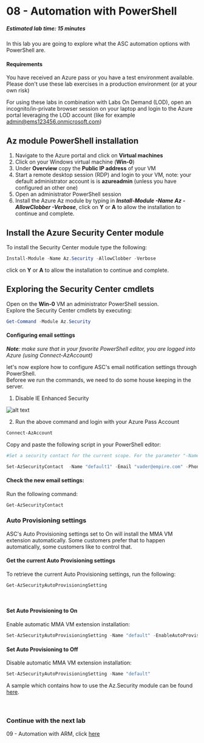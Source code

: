 ﻿# 08 - Automation with PowerShell

##### Estimated lab time: 15 minutes
In this lab you are going to explore what the ASC automation options with PowerShell are.

#### Requirements
You have received an Azure pass or you have a test environment available. Please don't use these lab exercises in a production environment (or at your own risk) <br>

For using these labs in combination with Labs On Demand (LOD), open an incognito/in-private browser session on your laptop and login to the Azure portal leveraging the LOD account (like for example admin@ems123456.onmicrosoft.com)<br>

## Az module PowerShell installation
1. Navigate to the Azure portal and click on **Virtual machines**
2. Click on your Windows virtual machine (**Win-0**)
3. Under **Overview** copy the **Public IP address** of your VM
4. Start a remote desktop session (RDP) and login to your VM, note: your default administrator account is is **azureadmin** (unless you have configured an other one)
5. Open an administrator PowerShell session
5. Install the Azure Az module by typing in ***Install-Module -Name Az -AllowClobber -Verbose***, click on **Y** or **A** to allow the installation to continue and complete.

## Install the Azure Security Center module
To install the Security Center module type the following:<br>
```powershell
Install-Module -Name Az.Security -AllowClobber -Verbose
```
click on **Y** or **A** to allow the installation to continue and complete.

## Exploring the Security Center cmdlets
Open on the **Win-0** VM an administrator PowerShell session.<br>
Explore the Security Center cmdlets by executing:
```powershell
Get-Command -Module Az.Security
```
#### Configuring email settings
***Note**: make sure that in your favorite PowerShell editor, you are logged into Azure (using Connect-AzAccount)*<br>

let's now explore how to configure ASC's email notification settings through PowerShell.<br>
Beforee we run the commands, we need to do some house keeping in the server.

1. Disable IE Enhanced Security 

![alt text](https://raw.githubusercontent.com/yaniv-shasha/Azure-Security-Center-1/master/Labs/08%20-%20Automation%20with%20PowerShell/IE.png)

2. Run the above command and login with your Azure Pass Account

```powershell
Connect-AzAccount
```
Copy and paste the following script in your PowerShell editor:
```powershell
#Set a security contact for the current scope. For the parameter "-Name", you need to use "default1", "default2", etc.

Set-AzSecurityContact  -Name "default1" -Email "vader@empire.com" -Phone "12345" -AlertAdmin -NotifyOnAlert
```
#### Check the new email settings:
Run the following command:
```powershell
Get-AzSecurityContact
```

### Auto Provisioning settings
ASC's Auto Provisioning settings set to On will install the MMA VM extension automatically. Some customers prefer that to happen automatically, some customers like to control that.<br>

#### Get the current Auto Provisioning settings
To retrieve the current Auto Provisioning settings, run the following:
```powershell
Get-AzSecurityAutoProvisioningSetting
```
<br>

#### Set Auto Provisioning to On

Enable automatic MMA VM extension installation:
```powershell
Set-AzSecurityAutoProvisioningSetting -Name "default" -EnableAutoProvision
```

#### Set Auto Provisioning to Off

Disable automatic MMA VM extension installation:
```powershell
Set-AzSecurityAutoProvisioningSetting -Name "default"
```

A sample which contains how to use the Az.Security module can be found <a href="https://github.com/tianderturpijn/ASC/blob/master/PowerShell/Samples/ASC-Samples.ps1" target="_blank">here</a>. <br><br>
<br>

### Continue with the next lab
09 - Automation with ARM, click <a href="https://github.com/yaniv-shasha/Azure-Security-Center-1/tree/master/Labs/09%20-%20Automation%20with%20ARM" target="_blank">here</a>





